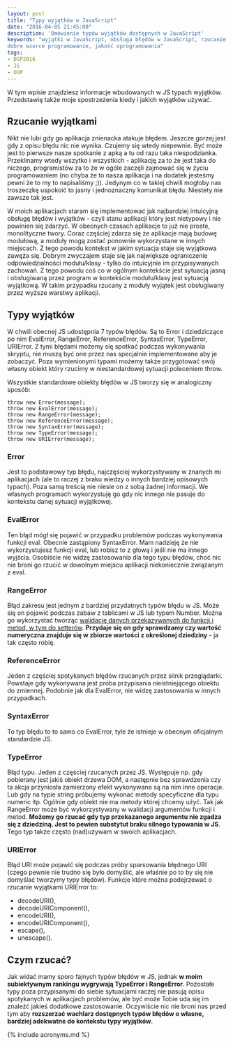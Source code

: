 ```yaml
---
layout: post
title: "Typy wyjątków w JavaScript"
date: "2016-04-05 21:45:00"
description: 'Omówienie typów wyjątków dostępnych w JavaScript'
keywords: "wyjątki w JavaScript, obsługa błędów w JavaScript, rzucanie wyjątków,
dobre wzorce programowanie, jakość oprogramowania"
tags:
- DSP2016
- JS
- OOP
---
```


W tym wpisie znajdziesz informacje wbudowanych w JS typach wyjątków. Przedstawię 
także moje spostrzeżenia kiedy i jakich wyjątków używać.

## Rzucanie wyjątkami

Nikt nie lubi gdy go aplikacja znienacka atakuje błędem. Jeszcze gorzej jest gdy
z opisu błędu nic nie wynika. Czujemy się wtedy niepewnie. Być może jest to pierwsze
nasze spotkanie z apką a tu od razu taka niespodzianka. Przeklinamy wtedy wszytko
i wszystkich - aplikację za to że jest taka do niczego, programistów za to że w 
ogóle zaczęli zajmować się w życiu programowaniem (no chyba że to nasza aplikacja 
i na dodatek jesteśmy pewni że to my to napisaliśmy ;)). Jedynym co w takiej chwili
mogłoby nas troszeczkę uspokoić to jasny i jednoznaczny komunikat błędu. Niestety
nie zawsze tak jest.

W moich aplikacjach staram się implementować jak najbardziej intuicyjną obsługę
błędów i wyjątków - czyli stanu aplikacji który jest nietypowy i nie powinien się
zdarzyć. W obecnych czasach aplikacje to już nie proste, monolityczne twory. 
Coraz częściej zdarza się że aplikacje mają budowę modułową, a moduły mogą zostać
ponownie wykorzystane w innych miejscach. Z tego powodu kontekst w jakim sytuacja 
staje się wyjątkowa zawęża się. Dobrym zwyczajem staje się jak największe 
ograniczenie odpowiedzialności modułu/klasy - tylko do intuicyjnie im przypisywanych 
zachowań. Z tego powodu coś co w ogólnym kontekście jest sytuacją jasną i obsługiwaną
przez program w kontekście modułu/klasy jest sytuacją wyjątkową. W takim przypadku
rzucany z moduły wyjątek jest obsługiwany przez wyższe warstwy aplikacji.

## Typy wyjątków

W chwili obecnej JS udostępnia 7 typów błędów. Są to Error i dziedziczące po nim
EvalError, RangeError, ReferenceError, SyntaxError, TypeError, URIError. Z tymi 
błędami możemy się spotkać podczas wykonywania skryptu, nie muszą być one przez 
nas specjalnie implementowane aby je zobaczyć. Poza wymienionymi typami możemy 
także przygotować swój własny obiekt który rzucimy w niestandardowej sytuacji 
poleceniem throw.

Wszystkie standardowe obiekty błędów w JS tworzy się w analogiczny sposób:

    throw new Error(message);
    throw new EvalError(message);
    throw new RangeError(message);
    throw new ReferenceError(message);
    throw new SyntaxError(message);
    throw new TypeError(message);
    throw new URIError(message);

### Error

Jest to podstawowy typ błędu, najczęściej wykorzystywany w znanych mi aplikacjach
(ale to raczej z braku wiedzy o innych bardziej opisowych typach).
Poza samą treścią nie niesie on z sobą żadnej informacji. We własnych programach
wykorzystuję go gdy nic innego nie pasuje do kontekstu danej sytuacji wyjątkowej.

### EvalError

Ten błąd mógł się pojawić w przypadku problemów podczas wykonywania funkcji eval.
Obecnie zastąpiony SyntaxError. Mam nadzieję że nie wykorzystujesz funkcji eval, 
lub robisz to z głową i jeśli nie ma innego wyjścia. Osobiście nie widzę
zastosowania dla tego typu błędów, choć nic nie broni go rzucić w dowolnym miejscu 
aplikacji niekoniecznie związanym z eval.

### RangeError

Błąd zakresu jest jednym z bardziej przydatnych typów błędu w JS. Może się on 
pojawić podczas zabaw z tablicami w JS lub typem Number. Można go wykorzystać
tworząc [walidację danych przekazywanych do funkcji i metod, w tym do setterów]({{site.url}}/2016/03/24/walidacja-w-akcesorach-javascript.html).
**Przydaje się on gdy sprawdzamy czy wartość numeryczna znajduje się w zbiorze wartości
z określonej dziedziny** - ja tak często robię.

### ReferenceError

Jeden z częściej spotykanych błędów rzucanych przez silnik przeglądarki. 
Powstaje gdy wykonywana jest próba przypisania nieistniejącego obiektu do zmiennej.
Podobnie jak dla EvalError, nie widzę zastosowania w innych przypadkach.

### SyntaxError

To typ błędu to to samo co EvalError, tyle że istnieje w obecnym oficjalnym 
standardzie JS.

### TypeError

Błąd typu. Jeden z częściej rzucanych przez JS. Występuje np. gdy pobierany jest 
jakiś obiekt drzewa DOM, a następnie bez sprawdzenia czy ta akcja przyniosła 
zamierzony efekt wykonywane są na nim inne operacje. Lub gdy na typie string 
próbujemy wykonać metody specyficzne dla typu numeric itp. Ogólnie gdy obiekt 
nie ma metody której chcemy użyć. Tak jak RangeError może być
wykorzystywany w walidacji argumentów funkcji i metod. **Możemy go rzucać gdy typ
przekazanego argumentu nie zgadza się z dziedziną. Jest to pewien substytut braku
silnego typowania w JS**. Tego typ także często (nad)używam w swoich aplikacjach.

### URIError

Błąd URI może pojawić się podczas próby sparsowania błędnego URI (czego pewnie
nie trudno się było domyślić, ale właśnie po to by się nie domyślać tworzymy typy
błędów). Funkcje które można podejrzewać o rzucanie wyjątkami URIError to:

 * decodeURI(), 
 * decodeURIComponent(), 
 * encodeURI(), 
 * encodeURIComponent(), 
 * escape(), 
 * unescape().

## Czym rzucać?

Jak widać mamy sporo fajnych typów błędów w JS, jednak **w moim subiektywnym rankingu
wygrywają TypeError i RangeError**. Pozostałe typy poza przypisanymi do siebie
sytuacjami raczej nie pasują opisu spotykanych w aplikacjach problemów, ale być 
może Tobie uda się im znaleźć jakieś dodatkowe zastosowanie. Oczywiście nic nie
broni nas przed tym aby **rozszerzać wachlarz dostępnych typów błędów o własne,
bardziej adekwatne do kontekstu typy wyjątków**.

{% include acronyms.md %}